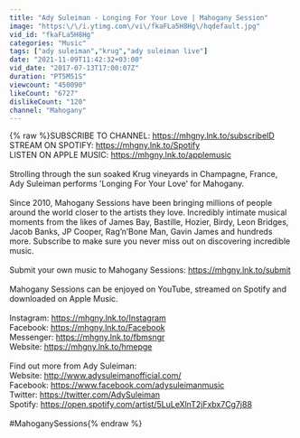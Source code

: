 ```yaml
---
title: "Ady Suleiman - Longing For Your Love | Mahogany Session"
image: "https:\/\/i.ytimg.com\/vi\/fkaFLa5H8Hg\/hqdefault.jpg"
vid_id: "fkaFLa5H8Hg"
categories: "Music"
tags: ["ady suleiman","krug","ady suleiman live"]
date: "2021-11-09T11:42:32+03:00"
vid_date: "2017-07-13T17:00:07Z"
duration: "PT5M51S"
viewcount: "450090"
likeCount: "6727"
dislikeCount: "120"
channel: "Mahogany"
---
```

{% raw %}SUBSCRIBE TO CHANNEL: <a rel="nofollow" target="blank" href="https://mhgny.lnk.to/subscribeID">https://mhgny.lnk.to/subscribeID</a><br />STREAM ON SPOTIFY: <a rel="nofollow" target="blank" href="https://mhgny.lnk.to/Spotify">https://mhgny.lnk.to/Spotify</a><br />LISTEN ON APPLE MUSIC: <a rel="nofollow" target="blank" href="https://mhgny.lnk.to/applemusic">https://mhgny.lnk.to/applemusic</a><br /><br />Strolling through the sun soaked Krug vineyards in Champagne, France, Ady Suleiman performs 'Longing For Your Love' for Mahogany. <br /><br />Since 2010, Mahogany Sessions have been bringing millions of people around the world closer to the artists they love. Incredibly intimate musical moments from the likes of James Bay, Bastille, Hozier, Birdy, Leon Bridges, Jacob Banks, JP Cooper, Rag’n’Bone Man, Gavin James and hundreds more. Subscribe to make sure you never miss out on discovering incredible music.<br /><br />Submit your own music to Mahogany Sessions: <a rel="nofollow" target="blank" href="https://mhgny.lnk.to/submit">https://mhgny.lnk.to/submit</a><br /><br />Mahogany Sessions can be enjoyed on YouTube, streamed on Spotify and downloaded on Apple Music.<br /><br />Instagram: <a rel="nofollow" target="blank" href="https://mhgny.lnk.to/Instagram">https://mhgny.lnk.to/Instagram</a><br />Facebook: <a rel="nofollow" target="blank" href="https://mhgny.lnk.to/Facebook">https://mhgny.lnk.to/Facebook</a><br />Messenger: <a rel="nofollow" target="blank" href="https://mhgny.lnk.to/fbmsngr">https://mhgny.lnk.to/fbmsngr</a><br />Website: <a rel="nofollow" target="blank" href="https://mhgny.lnk.to/hmepge">https://mhgny.lnk.to/hmepge</a><br /><br />Find out more from Ady Suleiman:<br />Website: <a rel="nofollow" target="blank" href="http://www.adysuleimanofficial.com/">http://www.adysuleimanofficial.com/</a><br />Facebook: <a rel="nofollow" target="blank" href="https://www.facebook.com/adysuleimanmusic">https://www.facebook.com/adysuleimanmusic</a><br />Twitter: <a rel="nofollow" target="blank" href="https://twitter.com/AdySuleiman">https://twitter.com/AdySuleiman</a><br />Spotify: <a rel="nofollow" target="blank" href="https://open.spotify.com/artist/5LuLeXlnT2jFxbx7Cg7j88">https://open.spotify.com/artist/5LuLeXlnT2jFxbx7Cg7j88</a><br /><br />#MahoganySessions{% endraw %}
